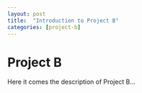 ```yaml
---
layout: post
title:  "Introduction to Project B"
categories: [project-b]
---
```


# Project B

Here it comes the description of Project B...
